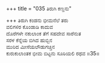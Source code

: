 +++
title = "035 ತಿರುಗಿ ಕಣ್ಡನು"

+++
ತಿರುಗಿ ಕಂಡನು ಭೀಮನೆಲೆ ತರು  
ವಲಿಗಳಿರ ಕೊಂಡಾಡಿ ಕಾದುವ  
ದೊರೆಗಳೇ ನಕುಲಾಂಕ ತೆಗೆ ಸಹದೇವ ಸಾರೆನುತ  
ಸರಳ ಕೆನ್ನೆಯ ಬಿಗಿದ ಹುಬ್ಬಿನ  
ಮುರಿದ ಮೀಸೆಯಲೌಡುಗಚ್ಚಿನ  
ಕುರುಕುಲಾಂತಕ ಭೀಮ ಬಿಟ್ಟನು ಸೂಠಿಯಲಿ ರಥವ      ॥35॥